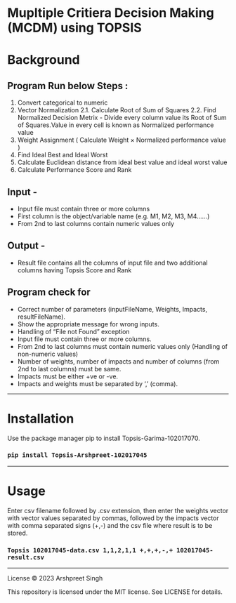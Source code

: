 # Mupltiple Critiera Decision Making (MCDM) using TOPSIS

# Background 
## Program Run below Steps :

1. Convert categorical to numeric
2. Vector Normalization
   2.1. Calculate Root of Sum of Squares
   2.2. Find Normalized Decision Metrix - Divide every column value its Root of Sum of Squares.Value in every cell is known as Normalized performance value
3. Weight Assignment ( Calculate Weight × Normalized performance value )
4. Find Ideal Best and Ideal Worst
5. Calculate Euclidean distance from ideal best value and ideal worst value
6. Calculate Performance Score and Rank

## Input  -
- Input file must contain three or more columns
- First column is the object/variable name (e.g. M1, M2, M3, M4…...)
- From 2nd to last columns contain numeric values only

## Output - 
- Result file contains all the columns of input file and two additional columns having 
Topsis Score and Rank

## Program check for 
- Correct number of parameters (inputFileName, Weights, Impacts, resultFileName).
- Show the appropriate message for wrong inputs.
- Handling of “File not Found” exception
- Input file must contain three or more columns.
- From 2nd to last columns must contain numeric values only (Handling of non-numeric values)
- Number of weights, number of impacts and number of columns (from 2nd to last columns) must 
be same.
- Impacts must be either +ve or -ve.
- Impacts and weights must be separated by ‘,’ (comma).

-----------------------------------------

# Installation
Use the package manager pip to install Topsis-Garima-102017070.

### `pip install Topsis-Arshpreet-102017045`
-----------------------------------------
# Usage
Enter csv filename followed by .csv extension, then enter the weights vector with vector values separated by commas, followed by the impacts vector with comma separated signs (+,-) and the csv file where result is to be stored.

### `Topsis 102017045-data.csv 1,1,2,1,1 +,+,+,-,+ 102017045-result.csv`
-----------------------------------------
License
© 2023 Arshpreet Singh

This repository is licensed under the MIT license. See LICENSE for details.

